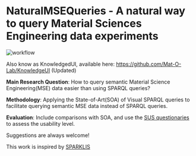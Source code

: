 # NaturalMSEQueries - A natural way to query Material Sciences Engineering data experiments

![workflow](https://user-images.githubusercontent.com/9248325/215797822-86c27914-a2fa-46a7-bc76-035c0c57c42d.png)

Also know as KnowledgedUI, available here: https://github.com/Mat-O-Lab/KnowledgeUI (Updated)

**Main Research Question**: How to query semantic Material Science Engineering(MSE) data easier than using SPARQL queries? 

**Methodology**: Applying the State-of-Art(SOA) of Visual SPARQL queries to facilitate querying 
semantic MSE data instead of SPARQL queries.

**Evaluation**: Include comparisons with SOA, and use the [SUS questionaries](http://www.measuringu.com/sus.php) 
to assess the usability level. 

Suggestions are always welcome!

This work is inspired by [SPARKLIS](http://www.irisa.fr/LIS/ferre/sparklis)
